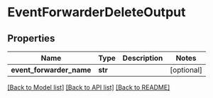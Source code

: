 # EventForwarderDeleteOutput

## Properties
Name | Type | Description | Notes
------------ | ------------- | ------------- | -------------
**event_forwarder_name** | **str** |  | [optional] 

[[Back to Model list]](../README.md#documentation-for-models) [[Back to API list]](../README.md#documentation-for-api-endpoints) [[Back to README]](../README.md)


